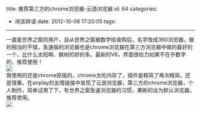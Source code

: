 title: 推荐第三方的chrome浏览器-云游浏览器
id: 64
categories:
  - 闲言碎语
date: 2012-10-08 17:20:05
tags:
---

一直是世界之窗的用户，自从世界之窗被数字给收购后，名字改成360浏览器，做的相当的不错，急速版的浏览器也是chrome浏览器在第三方浏览器中做的最好的一个，比什么太阳啊、枫树的好的多。最新的V6，界面很给力如果不在乎数字的，推荐使用！
</br>![](http://m3.img.libdd.com/farm5/2012/1008/13/3A3B2DBEF48D7B785FA58C799D614EB91C31928D7D8E_500_609.jpg)</img>
</br> 我使用的还是chrome原版的，chrome太吃内存了，插件是精简了再次精简，还是很重。在airplay的友情链接中发现了云游浏览器，第三方的chrome浏览器，个人制作，简单试用了下，有世界之窗急速浏览器的习惯，果断的设为默认浏览器，推荐使用。
</br>![](http://m2.img.libdd.com/farm5/2012/1008/13/760F8C302915A5949D8AE44369C113A78282BE8D7D8E_500_352.jpg)</img>